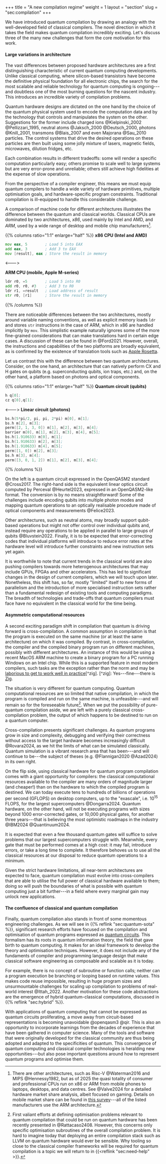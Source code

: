 +++
title = "A new compilation regime"
weight = 1
layout = "section"
slug = "sec:compilation"
+++

We have introduced quantum compilation by drawing an analogy with the well-developed field of classical compilers. The novel direction in which it takes the field makes quantum compilation incredibly exciting. Let's discuss three of the many new challenges that form the core motivation for this work.

#### Large variations in architecture

The vast differences between proposed hardware architectures are a first distinguishing characteristic of current quantum computing developments. Unlike classical computing, where silicon-based transistors have become the definitive physical foundation for all electronic chips, the search for the most scalable and reliable technology for quantum computing is ongoing---and doubtless one of the most burning questions for the nascent industry. This introduces an incredible variety of compilation problems.

Quantum hardware designs are dictated on the one hand by the choice of the quantum physical system used to encode the computation data and by the technology that controls and manipulates the system on the other. Suggestions for the former include charged ions @Kielpinski_2002 @Pellizzari_1995, neutral atoms @Jaksch_2000 @Deutsch_2000, photons @Knill_2001, transmons @Blais_2007 and even Majorana @Sau_2010 particles. The control systems that drive the desired operations on these particles are then built using some jolly mixture of lasers, magnetic fields, microwaves, dilution fridges, etc.

Each combination results in different tradeoffs: some will render a specific computation particularly easy; others promise to scale well to large systems but are very error-prone and unreliable; others still achieve high fidelities at the expense of slow operations.

From the perspective of a compiler engineer, this means we must equip quantum compilers to handle a wide variety of hardware primitives, multiple optimisation goals, and hardware-specific program constraints. Traditional compilation is ill-equipped to handle this considerable challenge.

A comparison of machine code for different architectures illustrates the difference between the quantum and classical worlds. Classical CPUs are dominated by two architectures, _x86_, used mainly by Intel and AMD, and _ARM_, used by a wide range of desktop and mobile chip manufacturers[^cpu].

<!-- prettier-ignore-start -->
{{% columns ratio="1:1" enlarge="half" %}}
**x86 CPU (Intel and AMD)**
```asm
mov eax, 5        ; Load 5 into EAX
add eax, 3        ; Add 3 to EAX
mov [result], eax ; Store the result in memory

```
<--->

**ARM CPU (mobile, Apple M-series)**
```asm
ldr r0, =5        ; Load 5 into R0
add r0, r0, #3    ; Add 3 to R0
ldr r1, =result   ; Load address of result
str r0, [r1]      ; Store the result in memory
```
{{% /columns %}}
<!-- prettier-ignore-end -->

There are noticeable differences between the two architectures, mostly around variable naming conventions, as well as explicit memory loads `ldr` and stores `str` instructions in the case of ARM, which in x86 are handled implicitly by `mov`. This simplistic example naturally ignores some of the more fine-grained considerations that can make translations hard in certain edge cases. A discussion of these can be found in @Ford2021. However, overall, the instructions and capabilities of the two platforms are broadly equivalent, as is confirmed by the existence of translation tools such as [Apple Rosetta](https://developer.apple.com/documentation/apple-silicon/about-the-rosetta-translation-environment).

Let us contrast this with the difference between two quantum architectures. Consider, on the one hand, an architecture that can natively perform CX and H gates on qubits (e.g. superconducting qubits, ion traps, etc.) and, on the other hand, a platform based on photons and optical components.

<!-- prettier-ignore-start -->
{{% columns ratio="1:1" enlarge="half" %}}
**Quantum circuit (qubits)**
```asm
h q[0];
cz q[0],q[1];
```
<--->
**Linear circuit (photons)**
```asm
bs.h(5*pi/2, pi, pi, 2*pi) m[0], m[1];
bs.h m[2], m[3];
perm([2, 1, 3, 0]) m[1], m[2], m[3], m[4];
barrier m[0], m[1], m[2], m[3], m[4], m[5];
bs.h(1.910633) m[0], m[1];
bs.h(1.910633) m[2], m[3];
bs.h(1.910633) m[4], m[5];
perm([1, 0]) m[2], m[3];
bs.h m[3], m[4];
perm([3, 0, 1, 2]) m[1], m[2], m[3], m[4];
```
{{% /columns  %}}
<!-- prettier-ignore-end -->

On the left is a quantum circuit expressed in the OpenQASM2 standard @Cross2017. The right-hand side is the equivalent linear optics circuit computed by Perceval @Heurtel2023, expressed in an OpenQASM2-like format. The conversion is by no means straightforward! Some of the challenges include encoding qubits into multiple photon modes and mapping quantum operations to an optically realisable procedure made of optical components and measurements @Felice2023.

Other architectures, such as neutral atoms, may broadly support qubit-based operations but might not offer control over individual qubits and, instead require any operations to be applied in parallel to large groups of qubits @Bluvstein2022. Finally, it is to be expected that error-correcting codes that individual platforms will introduce to reduce error rates at the hardware level will introduce further constraints and new instruction sets yet again.

It is worthwhile to note that current trends in the classical world are also pushing compilers towards more heterogenous architectures that may include GPUs, FPGAs and other accelerators. This has led to significant changes in the design of current compilers, which we will touch upon later. Nonetheless, this shift has, so far, mostly "limited" itself to new forms of parallelism and the introduction of more specialised instruction sets rather than a fundamental redesign of existing tools and computing paradigms. The breadth of technologies and trade-offs that quantum compilers must face have no equivalent in the classical world for the time being.

[^cpu]: There are other architectures, such as Risc-V @Waterman2016 and MIPS @Hennessy1982, but as of 2025 the quasi totality of consumer and professional CPUs run on x86 or ARM from mobile phones to laptops, desktops, and data centres. See @Valve2024 for a detailed hardware market share analysis, albeit focused on gaming. Details on mobile market share can be found in [this survey](https://www.counterpointresearch.com/insight/global-smartphone-apsoc-market-share-quarterly)---all of the listed manufacturers use the ARM architecture.

#### Asymmetric computational resources

A second exciting paradigm shift in compilation that quantum is driving forward is cross-compilation. A common assumption in compilation is that the program is executed on the same machine (or at least the same architecture) on which it was compiled. By contrast, in cross-compilation, the compiler and the compiled binary program run on different machines, possibly with different architectures. An instance of this would be using a recent MacOS ARM machine to create a binary program for a PC running Windows on an Intel chip. While this is a supported feature in most modern compilers, such tasks are the exception rather than the norm and may be [laborious to get to work well in practice](https://preshing.com/20141119/how-to-build-a-gcc-cross-compiler/)[^zig]. [^zig]: Yes---fine---there is [Zig](https://zig.guide/build-system/cross-compilation/).

The situation is very different for quantum computing. Quantum computational resources are so limited that native compilation, in which the program is compiled and run on the same machine, is unfeasible---and will remain so for the foreseeable future[^qcomp]. When we put the possibility of pure-quantum compilation aside, we are left with a purely classical cross-compilation problem, the output of which happens to be destined to run on a quantum computer.

[^qcomp]: First valiant efforts at defining optimisation problems relevant to quantum compilation that could be run on quantum hardware has been recently presented in @Rattacaso2408. However, this concerns only specific optimisation subroutines of the overall compilation problem. It is hard to imagine today that deploying an entire compilation stack such as LLVM on quantum hardware would ever be sensible. Why tooling so close to the classical compiler frameworks will be required for quantum compilation is a topic we will return to in {{<reflink "sec:need-help" >}}.

Cross-compilation presents significant challenges. As quantum programs grow in size and complexity, debugging and verifying their correctness without access to the target hardware becomes increasingly difficult @Rovara2024, as we hit the limits of what can be simulated classically. Quantum simulation is a vibrant research area that has been---and will continue to be---the subject of theses (e.g. @Flannigan2020 @Azad2024) in its own right.

On the flip side, using classical hardware for quantum program compilation comes with a giant opportunity for compilers: the classical computational resources available to the compiler are many orders of magnitude larger (and cheaper!) than on the hardware to which the compiled program is destined. We can today execute tens to hundreds of billions of operations per second (GFLOPS) on desktop computers, up to the "exascale", i.e. $10^{15}$ FLOPS, for the largest supercomputers @Dongarra2024. Quantum hardware, on the other hand, will not be executing programs with sizes beyond 1000 error-corrected gates, or 10,000 physical gates, for another three years---that is believing the most optimistic roadmaps in the industry @IBM2024 @Quantinuum2024.

It is expected that even a few thousand quantum gates will suffice to solve problems that our largest supercomputers struggle with. Meanwhile, every gate that must be performed comes at a high cost: it may fail, introduce errors, or take a long time to complete. It therefore behoves us to use all the classical resources at our disposal to reduce quantum operations to a minimum.

Given the strict hardware limitations, all near-term architectures are expected to face, quantum compilation must evolve into cross-compilers that are able to utilise the full power of classical hardware available to them; doing so will push the boundaries of what is possible with quantum computing just a bit further---in a field where every marginal gain may unlock new applications.

#### The confluence of classical and quantum compilation

Finally, quantum compilation also stands in front of some momentous engineering challenges. As we will see in {{% reflink "sec:quantum-sota" %}}, significant research efforts have focused on the compilation and optimisation of quantum programs expressed as [quantum circuits](#the-quantum-circuit-representation). This formalism has its roots in quantum information theory, the field that gave birth to quantum computing. It makes for an ideal framework to develop the theory and optimisation techniques. However, it does not include any of the fundaments of compiler and programming language design that make classical software engineering as composable and scalable as it is today.

For example, there is no concept of subroutine or function calls; neither can a program execution be branching or looping based on runtime values. This makes code reuse impossible, resulting in huge program sizes and unsurmountable challenges for scaling up compilation to problems of real-world interest @Ittah_2022. Another motivation for these code abstractions are the emergence of hybrid quantum-classical computations, discussed in {{% reflink "sec:hybrid" %}}.

With applications of quantum computing that cannot be expressed as quantum circuits proliferating, a move away from circuit-based representations is becoming unavoidable @openqasm3 @qir. This is also an opportunity to incorporate learnings from the decades of experience that have been gathered in computer science. Many of the tools and software that were originally developed for the classical community are thus being adopted and adapted to the specificities of quantum. This convergence of quantum computing and classical compiler technologies is heralding new opportunities---but also pose important questions around how to represent quantum programs and optimise them.
